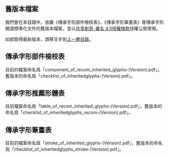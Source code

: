 ## 舊版本檔案

我們會在本目錄中，放置《傳承字形部件檢校表》、《傳承字形筆畫表》等傳承字形開源標準化文件的舊版本檔案，並以[共享創意-署名 4.0授權條款](https://creativecommons.org/licenses/by/4.0/)授權公眾使用。

如欲取得最新版本，請移玉步到[上一層目錄](https://github.com/ichitenfont/inheritedglyphs)。

## 傳承字形部件檢校表

目前的檔案命名爲「component_of_recom_inherited_glyphs-(Version).pdf」，舊版本的命名爲「checklist_of_inheritedglyphs-(Version).pdf」。

## 傳承字形推薦形體表

目前檔案命名爲「table_of_recom_inherited_glyphs-(Version).pdf」，舊版本的命名爲「checklist_of_inheritedglyphs_recom-(Version).pdf」。

## 傳承字形筆畫表

目前的檔案命名爲「stroke_of_inherited_glyphs-(Version).pdf」，舊版本的命名爲「checklist_of_inheritedglyphs_stroke-(Version).pdf」。
